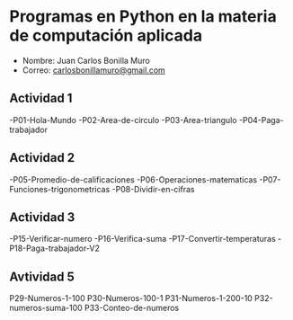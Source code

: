 # Programas en Python en la materia de computación aplicada

- Nombre: Juan Carlos Bonilla Muro
- Correo: carlosbonillamuro@gmail.com

## Actividad 1
-P01-Hola-Mundo
-P02-Area-de-circulo
-P03-Area-triangulo
-P04-Paga-trabajador

## Actividad 2
-P05-Promedio-de-calificaciones
-P06-Operaciones-matematicas
-P07-Funciones-trigonometricas
-P08-Dividir-en-cifras
                          
## Actividad 3
-P15-Verificar-numero
-P16-Verifica-suma
-P17-Convertir-temperaturas
-P18-Paga-trabajador-V2


## Avtividad 5
P29-Numeros-1-100
P30-Numeros-100-1
P31-Numeros-1-200-10
P32-numeros-suma-100
P33-Conteo-de-numeros
